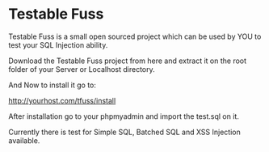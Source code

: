 #  Testable Fuss

Testable Fuss is a small open sourced project which can be used by YOU to test your SQL Injection ability.

Download the Testable Fuss project from here and extract it on the root folder of your Server or Localhost directory.

And Now to install it go to:

http://yourhost.com/tfuss/install

After installation go to your phpmyadmin and import the test.sql on it.

Currently there is test for Simple SQL, Batched SQL and XSS Injection available.
